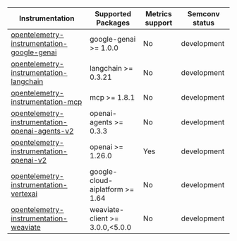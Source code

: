 
| Instrumentation | Supported Packages | Metrics support | Semconv status |
| --------------- | ------------------ | --------------- | -------------- |
| [opentelemetry-instrumentation-google-genai](./opentelemetry-instrumentation-google-genai) | google-genai >= 1.0.0 | No | development
| [opentelemetry-instrumentation-langchain](./opentelemetry-instrumentation-langchain) | langchain >= 0.3.21 | No | development
| [opentelemetry-instrumentation-mcp](./opentelemetry-instrumentation-mcp) | mcp >= 1.8.1 | No | development
| [opentelemetry-instrumentation-openai-agents-v2](./opentelemetry-instrumentation-openai-agents-v2) | openai-agents >= 0.3.3 | No | development
| [opentelemetry-instrumentation-openai-v2](./opentelemetry-instrumentation-openai-v2) | openai >= 1.26.0 | Yes | development
| [opentelemetry-instrumentation-vertexai](./opentelemetry-instrumentation-vertexai) | google-cloud-aiplatform >= 1.64 | No | development
| [opentelemetry-instrumentation-weaviate](./opentelemetry-instrumentation-weaviate) | weaviate-client >= 3.0.0,<5.0.0 | No | development